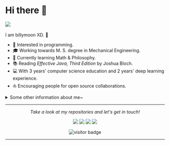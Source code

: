 # Hi there 👋

![](https://github.com/halfrost/halfrost/blob/master/icons/header_.png)

I am billymoon XD. 🌈    

* 🧐   Interested in programming.
* 🎓   Working towards M. S. degree in Mechanical Engineering.
* 🌱   Currently learning Math & Philosophy.
* 📚   Reading *Effective Java, Third Edition* by Joshua Bloch.
* 💻   With 3 years' computer science education and 2 years' deep learning experience.
* ⛵   Encouraging people for open source collaborations.

<details>
  <summary>Some other information about me~</summary>
  <br>

* 🎉   Software and Frameworks

<p align="center">    
    <img src="icons/python.svg" />
    <img src="icons/tensorflow.svg" />
    <img src="icons/keras.svg" />
</p>
<p align="center">
    <img src="icons/java.svg" />
    <img src="icons/spring.svg" />
    <img src="icons/redis.svg" />
</p>
<p align="center"> 
    <img src="icons/linux.svg" />
    <img src="icons/ubuntu.svg" />
    <img src="icons/vim.svg" />
</p>



* 👑   GitHub Statistics

<p align="center">
	<img align="center" src="https://github-readme-stats.vercel.app/api?username=billymoonxd&show_icons=true&include_all_commits=true&count_private=true&theme=default" alt="halfrost's Github Stats" />
</p>
<p align="center">
<img align="center" src="https://github-readme-stats.vercel.app/api/top-langs/?username=billymoonxd&hide_langs_below=1&hide_border=true&layout=compact&theme=default" />
</p>
</details>

<hr>
<p align="center">
  <i>Take a look at my repositories and let's get in touch!</i>
<p align="center">
	<a><img src="https://img.icons8.com/material-outlined/27/000000/ball-point-pen.png"/></a>
	<a><img src="https://img.icons8.com/material-outlined/30/000000/linkedin.png"/></a>
	<a><img src="https://img.icons8.com/material-outlined/30/000000/twitter.png"/></a>
	<a><img src="https://img.icons8.com/material-outlined/27/000000/geography.png"/></a>
</p>
<p align="center">
	<img src="https://visitor-badge.laobi.icu/badge?page_id=billymoonxd.billymoonxd" alt="visitor badge"/>       
</p>
</p>


---

